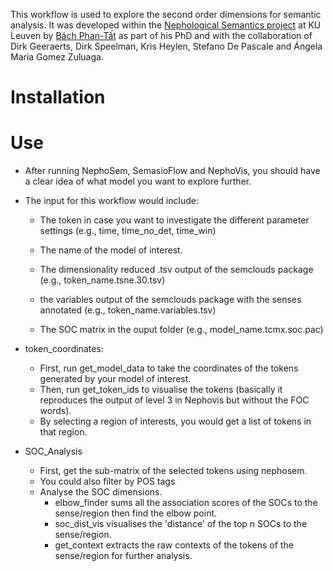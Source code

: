 This workflow is used to explore the second order dimensions for semantic analysis. It was developed within the [Nephological Semantics project](https://www.arts.kuleuven.be/ling/qlvl/projects/current/nephological-semantics) at KU Leuven by [Bách Phan-Tất](https://phantatbach.github.io) as part of his PhD and with the collaboration of Dirk Geeraerts, Dirk Speelman, Kris Heylen, Stefano De Pascale and Ángela Maria Gomez Zuluaga.

# Installation
# Use
- After running NephoSem, SemasioFlow and NephoVis, you should have a clear idea of what model you want to explore further.
- The input for this workflow would include:
    - The token in case you want to investigate the different parameter settings (e.g., time, time_no_det, time_win)
    - The name of the model of interest.

    - The dimensionality reduced .tsv output of the semclouds package (e.g., token_name.tsne.30.tsv)
    - the variables output of the semclouds package with the senses annotated (e.g., token_name.variables.tsv)
    - The SOC matrix in the ouput folder (e.g., model_name.tcmx.soc.pac)

- token_coordinates:
    - First, run get_model_data to take the coordinates of the tokens generated by your model of interest.
    - Then, run get_token_ids to visualise the tokens (basically it reproduces the output of level 3 in Nephovis but without the FOC words).
    - By selecting a region of interests, you would get a list of tokens in that region. 

- SOC_Analysis
    - First, get the sub-matrix of the selected tokens using nephosem.
    - You could also filter by POS tags
    - Analyse the SOC dimensions.
        - elbow_finder sums all the association scores of the SOCs to the sense/region then find the elbow point.
        - soc_dist_vis visualises the 'distance' of the top n SOCs to the sense/region.
        - get_context extracts the raw contexts of the tokens of the sense/region for further analysis.
